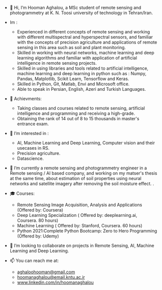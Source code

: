 - 👋 Hi, I’m Hooman Aghalou, a MSc student of remote sensing and photogrammetry at K. N. Toosi university of technology in Tehran/Iran.
- Im :
   -    Experienced in different concepts of remote sensing and working with different multispectral and hyperspectral sensors, and 
 familiar with the concepts of precision agriculture and applications of remote sensing in this area such as soil and plant monitoring.
   -    Skilled in working with neural networks, machine learning and deep learning algorithms and familiar with application of artificial intelligence in remote sensing projects.
   -    Skilled in using libraries and tools related to artificial intelligence, machine learning and deep learning in python such as : Numpy, Pandas, Matplotlib, Scikit Learn, Tensorflow and Keras.
   -    Skilled in Python, Git, Matlab, Envi and Microsoft office.
   -    Able to speak in Persian, English, Azeri and Turkish Languages.
 
 - 🏅 Achievments: 
    - Taking classes and courses related to remote sensing, artificial intelligence and programming and receiving a high-grade.
    - Obtaining the rank of 14 out of 8 to 15 thousands in master's entrance exam.
    
- 👀 I’m interested in : 
     - AI, Machine Learning and Deep Learning, Computer vision and their usecases in RS.
     - Precision agriculture.
     - Datascience.
      
- 🌱 I’m currently a  remote sensing and photogrammetry engineer in a Remote sensing / AI based company,
      and working on my matser's thesis at the same time, about estimation of soil properties using neural networks and satellite imagery after removing the soil moisture effect. . 
 
- 🎓 Courses: 
    - Remote Sensing Image Acquisition, Analysis and Applications (Offered by: Coursera)
    - Deep Learning Specialization ( Offered by: deeplearning.ai, Coursera. 80 hours)
    - Machine Learning ( Offered by: Stanford, Coursera. 60 hours)
    - Python 2021:Complete Python Bootcamp: Zero to Hero Programming (Offered by: Udemy)
 
- 💞️ I’m looking to collaborate on projects in Remote Sensing, AI, Machine Learning and Deep Learning.

- 📫 You can reach me at:
    - aghaloohooman@gmail.com
    - hoomanaghalou@email.kntu.ac.ir
    - www.linkedin.com/in/hoomanaghalou
    

<!---
Hooman1996/Hooman1996 is a ✨ special ✨ repository because its `README.md` (this file) appears on your GitHub profile.
You can click the Preview link to take a look at your changes.
--->
